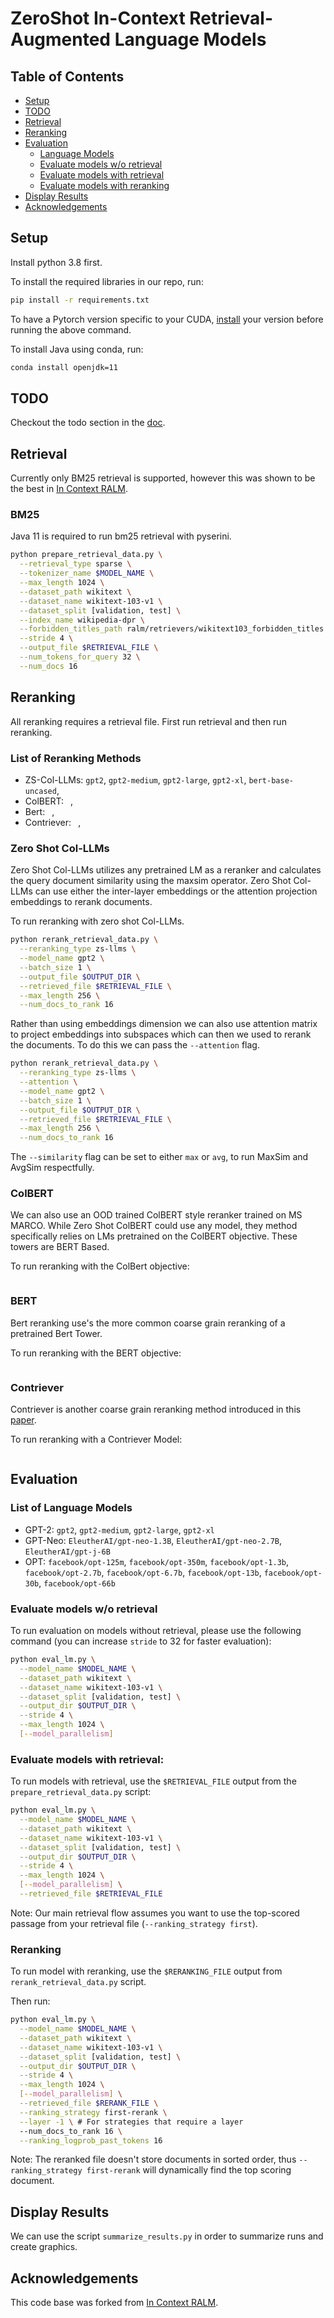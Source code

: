 # ZeroShot In-Context Retrieval-Augmented Language Models

## Table of Contents
- [Setup](#setup)
- [TODO](#todo)
- [Retrieval](#retrieval)
- [Reranking](#reranking)
- [Evaluation](#evaluation)
  - [Language Models](#list-of-language-models)
  - [Evaluate models w/o retrieval](#evaluate-models-wo-retrieval)
  - [Evaluate models with retrieval](#evaluate-models-with-retrieval)
  - [Evaluate models with reranking](#reranking)
- [Display Results](#display-results)
- [Acknowledgements](#acknowledgements)

## Setup

Install python 3.8 first.

To install the required libraries in our repo, run:
```bash
pip install -r requirements.txt
```
To have a Pytorch version specific to your CUDA, [install](https://pytorch.org/) your version before running the above command.

To install Java using conda, run:

```bash
conda install openjdk=11
```

## TODO 

Checkout the todo section in the [doc](https://docs.google.com/document/d/172iMLu2UBYaihZPa6I8a2wipJBKKXPkITkuS7V9YhDc/edit?usp=sharing).

## Retrieval

Currently only BM25 retrieval is supported, however this was shown to be the best in [In Context RALM](https://github.com/AI21Labs/in-context-ralm).

### BM25

Java 11 is required to run bm25 retrieval with pyserini.

```bash
python prepare_retrieval_data.py \
  --retrieval_type sparse \
  --tokenizer_name $MODEL_NAME \
  --max_length 1024 \
  --dataset_path wikitext \
  --dataset_name wikitext-103-v1 \
  --dataset_split [validation, test] \
  --index_name wikipedia-dpr \
  --forbidden_titles_path ralm/retrievers/wikitext103_forbidden_titles.txt \
  --stride 4 \
  --output_file $RETRIEVAL_FILE \
  --num_tokens_for_query 32 \
  --num_docs 16 
```

## Reranking

All reranking requires a retrieval file. First run retrieval and then run reranking.

### List of Reranking Methods


* ZS-Col-LLMs: `gpt2`, `gpt2-medium`, `gpt2-large`, `gpt2-xl`, `bert-base-uncased`, 
* ColBERT: ` `,
* Bert: ` `,
* Contriever: ` `,

### Zero Shot Col-LLMs

Zero Shot Col-LLMs utilizes any pretrained LM as a reranker and calculates the query document similarity
using the maxsim operator. Zero Shot Col-LLMs can use either the inter-layer embeddings or the attention
projection embeddings to rerank documents.

To run reranking with zero shot Col-LLMs.

```bash
python rerank_retrieval_data.py \
  --reranking_type zs-llms \
  --model_name gpt2 \
  --batch_size 1 \
  --output_file $OUTPUT_DIR \
  --retrieved_file $RETRIEVAL_FILE \
  --max_length 256 \
  --num_docs_to_rank 16 
```

Rather than using embeddings dimension we can also use attention matrix to project embeddings into subspaces
which can then we used to rerank the documents. To do this we can pass the `--attention` flag.

```bash
python rerank_retrieval_data.py \
  --reranking_type zs-llms \
  --attention \
  --model_name gpt2 \
  --batch_size 1 \
  --output_file $OUTPUT_DIR \
  --retrieved_file $RETRIEVAL_FILE \
  --max_length 256 \
  --num_docs_to_rank 16 
```

The `--similarity` flag can be set to either `max` or `avg`, to run MaxSim and AvgSim respectfully.

### ColBERT

We can also use an OOD trained ColBERT style reranker trained on MS MARCO. While Zero Shot ColBERT could use
any model, they method specifically relies on LMs pretrained on the ColBERT objective. These towers are BERT Based.

To run reranking with the ColBert objective:

```bash

```

### BERT

Bert reranking use's the more common coarse grain reranking of a pretrained Bert Tower.

To run reranking with the BERT objective:

```bash

```

### Contriever 

Contriever is another coarse grain reranking method introduced in this [paper]().

To run reranking with a Contriever Model:

```bash

```

## Evaluation

### List of Language Models

* GPT-2: `gpt2`, `gpt2-medium`, `gpt2-large`, `gpt2-xl`
* GPT-Neo: `EleutherAI/gpt-neo-1.3B`, `EleutherAI/gpt-neo-2.7B`, `EleutherAI/gpt-j-6B`
* OPT: `facebook/opt-125m`, `facebook/opt-350m`, `facebook/opt-1.3b`, `facebook/opt-2.7b`, `facebook/opt-6.7b`, `facebook/opt-13b`, `facebook/opt-30b`, `facebook/opt-66b`

### Evaluate models w/o retrieval

To run evaluation on models without retrieval, please use the following command (you can increase `stride` to 32 for faster evaluation):
```bash
python eval_lm.py \
  --model_name $MODEL_NAME \
  --dataset_path wikitext \
  --dataset_name wikitext-103-v1 \
  --dataset_split [validation, test] \
  --output_dir $OUTPUT_DIR \
  --stride 4 \
  --max_length 1024 \
  [--model_parallelism]
```

### Evaluate models with retrieval:

To run models with retrieval, use the `$RETRIEVAL_FILE` output from the `prepare_retrieval_data.py` script:
```bash
python eval_lm.py \
  --model_name $MODEL_NAME \
  --dataset_path wikitext \
  --dataset_name wikitext-103-v1 \
  --dataset_split [validation, test] \
  --output_dir $OUTPUT_DIR \
  --stride 4 \
  --max_length 1024 \
  [--model_parallelism] \
  --retrieved_file $RETRIEVAL_FILE
```

Note: Our main retrieval flow assumes you want to use the top-scored passage from your retrieval file (`--ranking_strategy first`).

### Reranking 

To run model with reranking, use the `$RERANKING_FILE` output from `rerank_retrieval_data.py` script.

Then run:
```bash
python eval_lm.py \
  --model_name $MODEL_NAME \
  --dataset_path wikitext \
  --dataset_name wikitext-103-v1 \
  --dataset_split [validation, test] \
  --output_dir $OUTPUT_DIR \
  --stride 4 \
  --max_length 1024 \
  [--model_parallelism] \
  --retrieved_file $RERANK_FILE \
  --ranking_strategy first-rerank \
  --layer -1 \ # For strategies that require a layer
  --num_docs_to_rank 16 \
  --ranking_logprob_past_tokens 16
```

Note: The reranked file doesn't store documents in sorted order, thus `--ranking_strategy first-rerank` will dynamically find the top scoring document.

## Display Results

We can use the script `summarize_results.py` in order to summarize runs and create graphics.

## Acknowledgements 

This code base was forked from [In Context RALM](https://github.com/AI21Labs/in-context-ralm).

